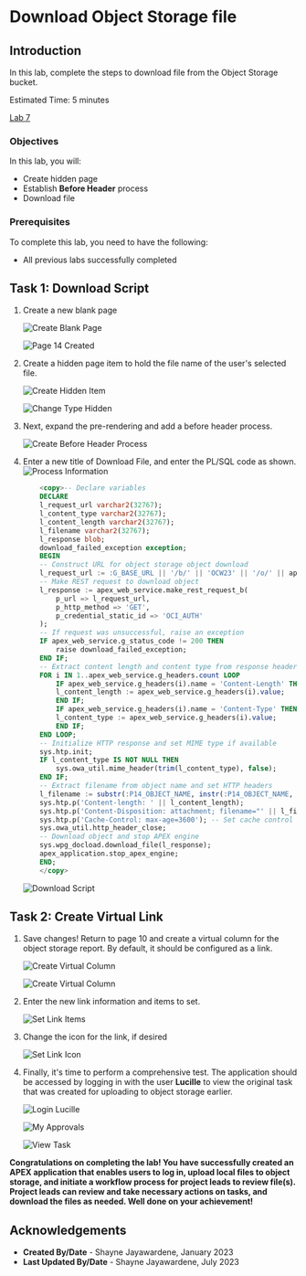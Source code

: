 # Download Object Storage file

## Introduction

In this lab, complete the steps to download file from the Object Storage bucket.

Estimated Time: 5 minutes

[Lab 7](videohub:1_u1wvhgy7)

### Objectives

In this lab, you will:

- Create hidden page
- Establish **Before Header** process
- Download file

### Prerequisites

To complete this lab, you need to have the following:

- All previous labs successfully completed

## Task 1: Download Script

1. Create a new blank page

    ![Create Blank Page](images/new-blank-page.png " ")

    ![Page 14 Created](images/new-page-14.png " ")

2. Create a hidden page item to hold the file name of the user's selected file.

    ![Create Hidden Item](images/p14-hidden-item.png " ")

    ![Change Type Hidden](images/type-hidden.png " ")

3. Next, expand the pre-rendering and add a before header process.

    ![Create Before Header Process](images/before-header-process.png " ")

4. Enter a new title of Download File, and enter the PL/SQL code as shown.
    ![Process Information](images/download-file-info.png " ")

    ```SQL
        <copy>-- Declare variables
        DECLARE
        l_request_url varchar2(32767);
        l_content_type varchar2(32767);
        l_content_length varchar2(32767);
        l_filename varchar2(32767);
        l_response blob;
        download_failed_exception exception;
        BEGIN
        -- Construct URL for object storage object download
        l_request_url := :G_BASE_URL || '/b/' || 'OCW23' || '/o/' || apex_util.url_encode(:P14_OBJECT_NAME);
        -- Make REST request to download object
        l_response := apex_web_service.make_rest_request_b(
            p_url => l_request_url,
            p_http_method => 'GET',
            p_credential_static_id => 'OCI_AUTH'
        );
        -- If request was unsuccessful, raise an exception
        IF apex_web_service.g_status_code != 200 THEN
            raise download_failed_exception;
        END IF;
        -- Extract content length and content type from response headers
        FOR i IN 1..apex_web_service.g_headers.count LOOP
            IF apex_web_service.g_headers(i).name = 'Content-Length' THEN
            l_content_length := apex_web_service.g_headers(i).value;
            END IF;
            IF apex_web_service.g_headers(i).name = 'Content-Type' THEN
            l_content_type := apex_web_service.g_headers(i).value;
            END IF;
        END LOOP;
        -- Initialize HTTP response and set MIME type if available
        sys.htp.init;
        IF l_content_type IS NOT NULL THEN
            sys.owa_util.mime_header(trim(l_content_type), false);
        END IF;
        -- Extract filename from object name and set HTTP headers
        l_filename := substr(:P14_OBJECT_NAME, instr(:P14_OBJECT_NAME, '/')+1);
        sys.htp.p('Content-length: ' || l_content_length);
        sys.htp.p('Content-Disposition: attachment; filename="' || l_filename || '"' );
        sys.htp.p('Cache-Control: max-age=3600'); -- Set cache control header if desired
        sys.owa_util.http_header_close;
        -- Download object and stop APEX engine
        sys.wpg_docload.download_file(l_response);
        apex_application.stop_apex_engine;
        END;
        </copy>
    ```

    ![Download Script](images/plsql-download.png " ")

## Task 2: Create Virtual Link

1. Save changes! Return to page 10 and create a virtual column for the object storage report. By default, it should be configured as a link.

    ![Create Virtual Column](images/create-virtual-column-0.png " ")

    ![Create Virtual Column](images/create-virtual-column.png " ")

2. Enter the new link information and items to set.

    ![Set Link Items](images/set-items.png " ")

3. Change the icon for the link, if desired

    ![Set Link Icon](images/set-link-icon.png " ")

4. Finally, it's time to perform a comprehensive test. The application should be accessed by logging in with the user **Lucille** to view the original task that was created for uploading to object storage earlier.

    ![Login Lucille](images/final-test-1.png " ")

    ![My Approvals](images/final-test-2.png " ")

    ![View Task](images/final-test-3.png " ")

**Congratulations on completing the lab! You have successfully created an APEX application that enables users to log in, upload local files to object storage, and initiate a workflow process for project leads to review file(s). Project leads can review and take necessary actions on tasks, and download the files as needed. Well done on your achievement!**

## Acknowledgements

- **Created By/Date** - Shayne Jayawardene, January 2023
- **Last Updated By/Date** - Shayne Jayawardene, July 2023
